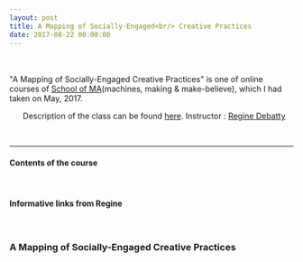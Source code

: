 ```yaml
---
layout: post
title: A Mapping of Socially-Engaged<br/> Creative Practices
date: 2017-08-22 00:00:00
---
```


<br/><br/>
"A Mapping of Socially-Engaged Creative Practices" is one of online courses of <a href="http://schoolofma.org" target="blank">School of MA</a>(machines, making & make-believe), which I had taken on May, 2017.

<ul>
Description of the class can be found <a href="http://schoolofma.org/mapping-of/" target="blank">here</a>.
Instructor : <a href="http://we-make-money-not-art.com/" target="blank">Regine Debatty</a>
</ul>
<br/>

***

<h4>Contents of the course</h4>
<br/>


<h4>Informative links from Regine</h4>
<br>



### A Mapping of Socially-Engaged Creative Practices
